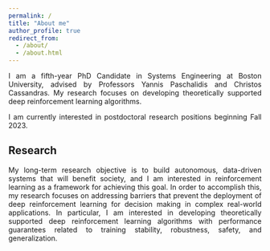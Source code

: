 ```yaml
---
permalink: /
title: "About me"
author_profile: true
redirect_from: 
  - /about/
  - /about.html
---
```


<p style="text-align: justify">
I am a fifth-year PhD Candidate in Systems Engineering at Boston University, advised by Professors Yannis Paschalidis and Christos Cassandras. My research focuses on developing theoretically supported deep reinforcement learning algorithms.
</p>

<p style="text-align: justify">
I am currently interested in postdoctoral research positions beginning Fall 2023.
</p>

## Research

<p style="text-align: justify">
My long-term research objective is to build autonomous, data-driven systems that will benefit society, and I am interested in reinforcement learning as a framework for achieving this goal. In order to accomplish this, my research focuses on addressing barriers that prevent the deployment of deep reinforcement learning for decision making in complex real-world applications. In particular, I am interested in developing theoretically supported deep reinforcement learning algorithms with performance guarantees related to training stability, robustness, safety, and generalization.
</p>
